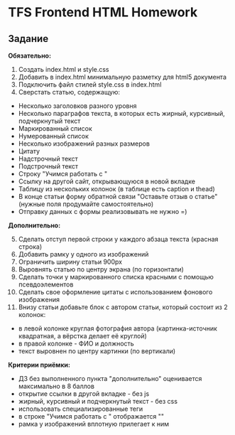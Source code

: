 # TFS Frontend HTML Homework

## Задание

**Обязательно:**

1. Создать index.html и style.css
2. Добавить в index.html минимальную разметку для html5 документа
3. Подключить файл стилей style.css в index.html
4. Сверстать статью, содержащую:
  - Несколько заголовков разного уровня
  - Несколько параграфов текста, в которых есть жирный, курсивный, подчеркнутый текст
  - Маркированный список
  - Нумерованный список
  - Несколько изображений разных размеров
  - Цитату
  - Надстрочный текст
  - Подстрочный текст
  - Строку "Учимся работать с <HTML>"
  - Ссылку на другой сайт, открывающуюся в новой вкладке
  - Таблицу из нескольких колонок (в таблице есть caption и thead)
  - В конце статьи форму обратной связи "Оставьте отзыв о статье" (нужные поля продумайте самостоятельно)
  - Отправку данных с формы реализовывать не нужно =)


**Дополнительно:**

5. Сделать отступ первой строки у каждого абзаца текста (красная строка)
6. Добавить рамку у одного из изображений
7. Ограничить ширину статьи 900px
8. Выровнять статью по центру экрана (по горизонтали)
9. Сделать точки у маркированного списка красными с помощью псевдоэлементов
10. Сделать свое оформление цитаты с использованием фонового изображения
11. Внизу статьи добавьте блок с автором статьи, который состоит из 2 колонок:
  - в левой колонке круглая фотография автора (картинка-источник квадратная, а вёрстка делает её круглой)
  - в правой колонке - ФИО и должность
  - текст выровнен по центру картинки (по вертикали)


**Критерии приёмки:**

- ДЗ без выполненного пункта "дополнительно" оценивается максимально в 8 баллов
- открытие ссылки в другой вкладке - без js
- жирный, курсивный и подчеркнутый текст - без css
- использовать специализированные теги
- в строке "Учимся работать с <HTML>" отображается "<HTML>"
- рамка у изображений вплотную прилегает к ним